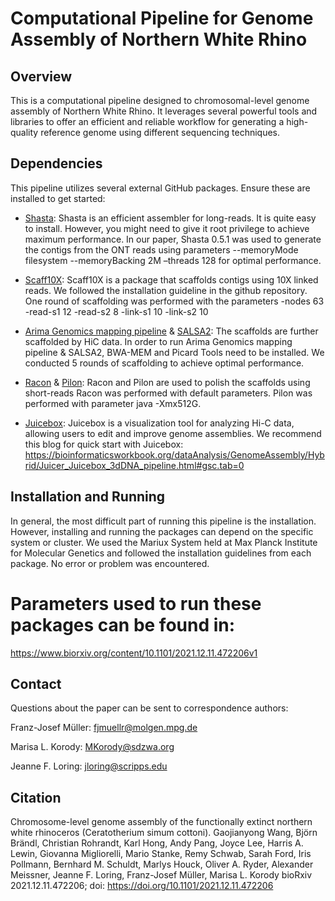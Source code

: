 # Computational Pipeline for Genome Assembly of Northern White Rhino

## Overview

This is a computational pipeline designed to chromosomal-level genome assembly of Northern White Rhino. It leverages several powerful tools and libraries to offer an efficient and reliable workflow for generating a high-quality reference genome using different sequencing techniques.

## Dependencies

This pipeline utilizes several external GitHub packages. Ensure these are installed to get started:

- [Shasta](https://github.com/chanzuckerberg/shasta): Shasta is an efficient assembler for long-reads. It is quite easy to install. However, you might need to give it root privilege to achieve maximum performance.
In our paper, Shasta 0.5.1 was used to generate the contigs from the ONT reads using parameters --memoryMode filesystem --memoryBacking 2M –threads 128 for optimal performance.

- [Scaff10X](https://github.com/wtsi-hpag/Scaff10X): Scaff10X is a package that scaffolds contigs using 10X linked reads. We followed the installation guideline in the github repository.
One round of scaffolding was performed with the parameters -nodes 63 -read-s1 12 -read-s2 8 -link-s1 10 -link-s2 10

- [Arima Genomics mapping pipeline](https://github.com/ArimaGenomics/mapping_pipeline) & [SALSA2](https://github.com/marbl/SALSA): The scaffolds are further scaffolded by HiC data.
In order to run Arima Genomics mapping pipeline & SALSA2, BWA-MEM and Picard Tools need to be installed.
We conducted 5 rounds of scaffolding to achieve optimal performance.

- [Racon](https://github.com/isovic/racon) & [Pilon](https://github.com/broadinstitute/pilon): Racon and Pilon are used to polish the scaffolds using short-reads
Racon was performed with default parameters.
Pilon was performed with parameter java -Xmx512G.

- [Juicebox](https://github.com/aidenlab/Juicebox): Juicebox is a visualization tool for analyzing Hi-C data, allowing users to edit and improve genome assemblies.
We recommend this blog for quick start with Juicebox: https://bioinformaticsworkbook.org/dataAnalysis/GenomeAssembly/Hybrid/Juicer_Juicebox_3dDNA_pipeline.html#gsc.tab=0

## Installation and Running

In general, the most difficult part of running this pipeline is the installation. However, installing and running the packages can depend on the specific system or cluster. We used the Mariux System held at Max Planck Institute for Molecular Genetics and followed the installation guidelines from each package. No error or problem was encountered.


# Parameters used to run these packages can be found in:
https://www.biorxiv.org/content/10.1101/2021.12.11.472206v1

## Contact

Questions about the paper can be sent to correspondence authors: 

Franz-Josef Müller: fjmuellr@molgen.mpg.de

Marisa L. Korody: MKorody@sdzwa.org

Jeanne F. Loring: jloring@scripps.edu


## Citation

Chromosome-level genome assembly of the functionally extinct northern white rhinoceros (Ceratotherium simum cottoni). Gaojianyong Wang, Björn Brändl, Christian Rohrandt, Karl Hong, Andy Pang, Joyce Lee, Harris A. Lewin, Giovanna Migliorelli, Mario Stanke, Remy Schwab, Sarah Ford, Iris Pollmann, Bernhard M. Schuldt, Marlys Houck, Oliver A. Ryder, Alexander Meissner, Jeanne F. Loring, Franz-Josef Müller, Marisa L. Korody
bioRxiv 2021.12.11.472206; doi: https://doi.org/10.1101/2021.12.11.472206
